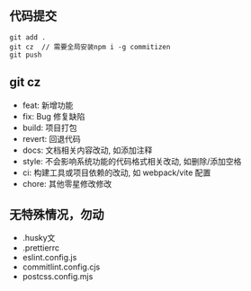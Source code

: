 ## 代码提交
```
git add .
git cz  // 需要全局安装npm i -g commitizen
git push
```

## git cz
- feat: 新增功能
- fix: Bug 修复缺陷
- build: 项目打包
- revert: 回退代码
- docs: 文档相关内容改动, 如添加注释
- style: 不会影响系统功能的代码格式相关改动, 如删除/添加空格
- ci: 构建工具或项目依赖的改动, 如 webpack/vite 配置
- chore: 其他零星修改修改

## 无特殊情况，勿动
- .husky文
- .prettierrc
- eslint.config.js
- commitlint.config.cjs
- postcss.config.mjs
